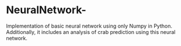 # NeuralNetwork-
Implementation of basic neural network using only Numpy in Python.
Additionally, it includes an analysis of crab prediction using this neural network.
